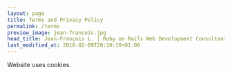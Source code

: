 ```yaml
---
layout: page
title: Terms and Privacy Policy
permalink: /terms
preview_image: jean-francois.jpg
head_title: Jean-François L. | Ruby on Rails Web Development Consultant Full Stack Blog - Terms
last_modified_at: 2018-02-09T20:10:10+01:00
---
```


Website uses cookies.